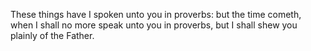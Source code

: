 These things have I spoken unto you in proverbs: but the time cometh, when I shall no more speak unto you in proverbs, but I shall shew you plainly of the Father.
